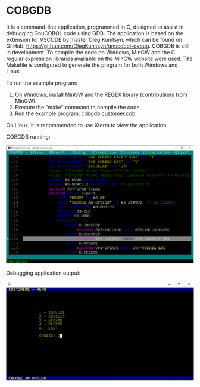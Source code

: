 <h1>COBGDB</h1>

It is a command-line application, programmed in C, designed to assist in debugging GnuCOBOL code using GDB.
The application is based on the extension for VSCODE by master Oleg Kunitsyn, which can be found on GitHub: https://github.com/OlegKunitsyn/gnucobol-debug.
COBGDB is still in development.
To compile the code on Windows, MinGW and the C regular expression libraries available on the MinGW website were used.
The Makefile is configured to generate the program for both Windows and Linux.

To run the example program:

1. On Windows, install MinGW and the REGEX library (contributions from MinGW).
2. Execute the "make" command to compile the code.
3. Run the example program:
   cobgdb customer.cob

On Linux, it is recommended to use Xterm to view the application.

COBGDB running:


![Screenshot](cobgdb_run.png)


Debugging application output:

![Screenshot](customer_run.png)
